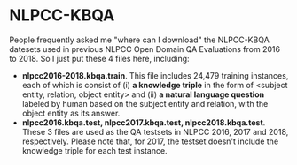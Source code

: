 # NLPCC-KBQA

People frequently asked me "where can I download" the NLPCC-KBQA datesets used in previous NLPCC Open Domain QA Evaluations from 2016 to 2018. So I just put these 4 files here, including:
- **nlpcc2016-2018.kbqa.train**. This file includes 24,479 training instances, each of which is consist of (i) **a knowledge triple** in the form of <subject entity, relation, object entity> and (ii) **a natural language question** labeled by human based on the subject entity and relation, with the object entity as its answer.
- **nlpcc2016.kbqa.test, nlpcc2017.kbqa.test, nlpcc2018.kbqa.test**. These 3 files are used as the QA testsets in NLPCC 2016, 2017 and 2018, respectively. Please note that, for 2017, the testset doesn't include the knowledge triple for each test instance.
